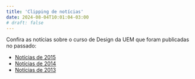 ```yaml
---
title: 'Clipping de notícias'
date: 2024-08-04T10:01:04-03:00
# draft: false
---
```


Confira as notícias sobre o curso de Design da UEM que foram publicadas no passado:

*   [Notícias de 2015](/clipping/noticias-de-2015/ "Notícias de 2015")
*   [Notícias de 2014](/clipping/noticias-de-2014/ "Notícias de 2014")
*   [Notícias de 2013](/clipping/noticias-de-2013/ "Notícias de 2013")